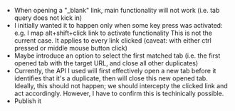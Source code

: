 * When opening a "_blank" link, main functionality will not work (i.e. tab query
does not kick in)
* I initially wanted it to happen only when some key press was activated:
  e.g. I map alt+shift+click link to activate functionality
  This is not the current case. It applies to every link clicked (caveat: with
  either ctrl pressed or middle mouse button click)
* Maybe introduce an option to select the first matched tab (i.e. the first opened
  tab with the target URL, and close all other duplicates)
* Currently, the API I used will first effectively open a new tab before it
  identifies that it's a duplicate, then will close this new opened tab. Ideally,
  this should not happen; we should intercepty the clicked link and act accordingly.
  However, I have to confirm this is techinically possible.
* Publish it
